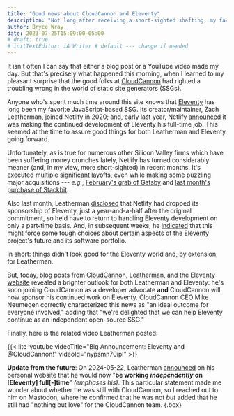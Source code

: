 ```yaml
---
title: "Good news about CloudCannon and Eleventy"
description: "Not long after receiving a short-sighted shafting, my favorite JavaScript-based SSG and its creator wind up in good and friendly hands."
author: Bryce Wray
date: 2023-07-25T15:09:00-05:00
# draft: true
# initTextEditor: iA Writer # default --- change if needed
---
```


It isn't often I can say that either a blog post or a YouTube video made my day. But that's precisely what happened this morning, when I learned to my pleasant surprise that the good folks at [CloudCannon](https://cloudcannon.com) had righted a troubling wrong in the world of static site generators (SSGs).

<!--more-->

Anyone who's spent much time around this site knows that [Eleventy](https://11ty.dev) has long been my favorite JavaScript-based SSG. Its creator/maintainer, Zach Leatherman, joined Netlify in 2020; and, early last year, Netlify [announced](https://www.netlify.com/blog/growing-our-open-source-contributions/) it was making the continued development of Eleventy his full-time job. This seemed at the time to assure good things for both Leatherman and Eleventy going forward.

Unfortunately, as is true for numerous other Silicon Valley firms which have been suffering money crunches lately, Netlify has turned considerably meaner (and, in my view, more short-sighted) in recent months. It's executed multiple [significant](https://news.ycombinator.com/item?id=33823848) [layoffs](https://www.netlify.com/blog/ceo-announcement-to-the-netlify-team/), even while making some puzzling major acquisitions --- *e.g.*, [February's grab of Gatsby](https://www.netlify.com/press/netlify-acquires-gatsby-inc-to-accelerate-adoption-of-composable-web-architectures/) and [last month's purchase of Stackbit](https://www.netlify.com/blog/netlify-acquires-stackbit-to-bring-no-code-creation-to-its-platform/).

Also last month, Leatherman [disclosed](https://www.zachleat.com/web/eleventy-side-project/) that Netlify had dropped its sponsorship of Eleventy, just a year-and-a-half after the original commitment, so he'd have to return to handling Eleventy development on only a part-time basis. And, in subsequent weeks, he [indicated](https://www.11ty.dev/blog/community-survey/) that this might force some tough choices about certain aspects of the Eleventy project's future and its software portfolio.

In short: things didn't look good for the Eleventy world and, by extension, for Leatherman.

But, today, blog posts from [CloudCannon](https://cloudcannon.com/blog/cloudcannon-the-official-cms-partner-of-eleventy/), [Leatherman](https://www.zachleat.com/web/cloudcannon/), and the [Eleventy website](https://www.11ty.dev/blog/cloudcannon/) revealed a brighter outlook for both Leatherman and Eleventy: he's soon joining CloudCannon as a developer advocate **and** CloudCannon will now sponsor his continued work on Eleventy. CloudCannon CEO Mike Neumegen correctly characterized this news as "an ideal outcome for everyone involved," adding that "we're delighted that we can help Eleventy continue as an independent open-source SSG."

Finally, here is the related video Leatherman posted:

{{< lite-youtube videoTitle="Big Announcement: Eleventy and @CloudCannon!" videoId="nypsmn70ipI" >}}

**Update from the future**: On 2024-05-22, Leatherman [announced](https://www.zachleat.com/web/independent-sustainable-11ty/) on his personal website that he would now "**be working** ***independently*** **on [Eleventy] full[-]time**" *(emphases his)*. This particular statement made me wonder about whether he was still with CloudCannon, so I reached out to him on Mastodon, where he confirmed that he was not *but* added that he still had "nothing but love" for the CloudCannon team.
{.box}
